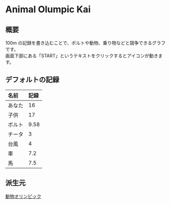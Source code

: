 # Animal Olumpic Kai

## 概要

100m の記録を書き込むことで、ボルトや動物、乗り物などと競争できるグラフです。  
画面下部にある「START」というテキストをクリックするとアイコンが動きます。  

## デフォルトの記録

|名前|記録|
|:----|:----|
|あなた|16|
|子供|17|
|ボルト|9.58|
|チータ|3|
|台風|4|
|車|7.2|
|馬|7.5|

## 派生元
[動物オリンピック](https://github.com/e2d3/e2d3-contrib/tree/master/animal-olympic)
